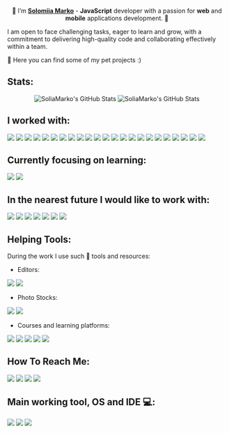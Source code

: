 <div align=center>
  
👋 I’m <b><a target="_blank" href="https://drive.google.com/file/d/1DJj2MpqYCjq3H5ODDdr9ZRwvy8vfzwHL/view?usp=sharing">Solomiia Marko</a></b> - <b>JavaScript</b> developer with a passion for <b>web</b> and <b>mobile</b> applications development. 🧩
  
</div>

I am open to face challenging tasks, eager to learn and grow, with a commitment to delivering high-quality code and collaborating effectively within a team.

🎲 Here you can find some of my pet projects :)

## Stats:

<div align=center>
<img src="https://github-readme-stats.vercel.app/api/top-langs/?username=SoliaMarko&theme=default&show_icons=true&hide_border=true&layout=compact" alt="SoliaMarko's GitHub Stats" />
<img src="https://github-readme-streak-stats.herokuapp.com/?user=SoliaMarko&theme=default&hide_border=true" alt="SoliaMarko's GitHub Stats" />
</div>

## I worked with:

<a target="_blank" href=""><img src="https://img.shields.io/badge/HTML5-E34F26?style=for-the-badge&logo=html5&logoColor=white"/></a>
<a target="_blank" href=""><img src="https://img.shields.io/badge/CSS3-1572B6?style=for-the-badge&logo=css3&logoColor=white"/></a>
<a target="_blank" href=""><img src="https://img.shields.io/badge/Sass-CC6699?style=for-the-badge&logo=sass&logoColor=white"/></a>
<a target="_blank" href=""><img src="https://img.shields.io/badge/Tailwind_CSS-38B2AC?style=for-the-badge&logo=tailwind-css&logoColor=white"/></a>
<a target="_blank" href=""><img src="https://img.shields.io/badge/Material%20UI-007FFF?style=for-the-badge&logo=mui&logoColor=white"/></a>
<a target="_blank" href=""><img src="https://img.shields.io/badge/JavaScript-323330?style=for-the-badge&logo=javascript&logoColor=F7DF1E"/></a>
<a target="_blank" href=""><img src="https://img.shields.io/badge/TypeScript-007ACC?style=for-the-badge&logo=typescript&logoColor=white"/></a>
<a target="_blank" href=""><img src="https://img.shields.io/badge/json-5E5C5C?style=for-the-badge&logo=json&logoColor=white"/></a>
<a target="_blank" href=""><img src="https://img.shields.io/badge/React-20232A?style=for-the-badge&logo=react&logoColor=61DAFB"/></a>
<a target="_blank" href=""><img src="https://img.shields.io/badge/Redux-593D88?style=for-the-badge&logo=redux&logoColor=white"/></a>
<a target="_blank" href=""><img src="https://img.shields.io/badge/npm-CB3837?style=for-the-badge&logo=npm&logoColor=white"/></a>
<a target="_blank" href=""><img src="https://img.shields.io/badge/Vite-B73BFE?style=for-the-badge&logo=vite&logoColor=FFD62E"/></a>
<a target="_blank" href=""><img src="https://img.shields.io/badge/eslint-3A33D1?style=for-the-badge&logo=eslint&logoColor=white"/></a>
<a target="_blank" href=""><img src="https://img.shields.io/badge/prettier-1A2C34?style=for-the-badge&logo=prettier&logoColor=F7BA3E"/></a>
<a target="_blank" href=""><img src="https://img.shields.io/badge/axios-671ddf?&style=for-the-badge&logo=axios&logoColor=white"/></a>
<a target="_blank" href=""><img src="https://img.shields.io/badge/JWT-000000?style=for-the-badge&logo=JSON%20web%20tokens&logoColor=white"/></a>
<a target="_blank" href=""><img src="https://img.shields.io/badge/Node%20js-339933?style=for-the-badge&logo=nodedotjs&logoColor=white"/></a>
<a target="_blank" href=""><img src="https://img.shields.io/badge/Express%20js-000000?style=for-the-badge&logo=express&logoColor=white"/></a>
<a target="_blank" href=""><img src="https://img.shields.io/badge/nestjs-E0234E?style=for-the-badge&logo=nestjs&logoColor=white"/></a>
<a target="_blank" href=""><img src="https://img.shields.io/badge/MongoDB-4EA94B?style=for-the-badge&logo=mongodb&logoColor=white"/></a>
<a target="_blank" href=""><img src="https://img.shields.io/badge/PostgreSQL-316192?style=for-the-badge&logo=postgresql&logoColor=white"/></a>
<a target="_blank" href=""><img src="https://img.shields.io/badge/Postman-FF6C37?style=for-the-badge&logo=Postman&logoColor=white"/></a>
<a target="_blank" href=""><img src="https://img.shields.io/badge/Swagger-85EA2D?style=for-the-badge&logo=Swagger&logoColor=white"/></a>

## Currently focusing on learning: 

<a target="_blank" href=""><img src="https://img.shields.io/badge/Expo-1B1F23?style=for-the-badge&logo=expo&logoColor=white"/></a>
<a target="_blank" href=""><img src="https://img.shields.io/badge/React_Native-20232A?style=for-the-badge&logo=react&logoColor=61DAFB"/></a>

## In the nearest future I would like to work with: 

<a target="_blank" href=""><img src="https://img.shields.io/badge/Angular-DD0031?style=for-the-badge&logo=angular&logoColor=white"/></a>
<a target="_blank" href=""><img src="https://img.shields.io/badge/Ant%20Design-1890FF?style=for-the-badge&logo=antdesign&logoColor=white"/></a>
<a target="_blank" href=""><img src="https://img.shields.io/badge/Cypress-17202C?style=for-the-badge&logo=cypress&logoColor=white"/></a>
<a target="_blank" href=""><img src="https://img.shields.io/badge/Jest-C21325?style=for-the-badge&logo=jest&logoColor=white"/></a>
<a target="_blank" href=""><img src="https://img.shields.io/badge/Docker-2CA5E0?style=for-the-badge&logo=docker&logoColor=white"/></a>
<a target="_blank" href=""><img src="https://img.shields.io/badge/next%20js-000000?style=for-the-badge&logo=nextdotjs&logoColor=white"/></a>
<a target="_blank" href=""><img src="https://img.shields.io/badge/Amazon_AWS-FF9900?style=for-the-badge&logo=amazonaws&logoColor=white"/></a>

## Helping Tools:

During the work I use such 💎 tools and resources:

- Editors:

<a target="_blank" href=""><img src="https://img.shields.io/badge/Figma-F24E1E?style=for-the-badge&logo=figma&logoColor=white"/></a>
<a target="_blank" href=""><img src="https://img.shields.io/badge/Adobe%20Photoshop-31A8FF?style=for-the-badge&logo=Adobe%20Photoshop&logoColor=black"/></a>

- Photo Stocks:
  
<a target="_blank" href=""><img src="https://img.shields.io/badge/Pexels-05A081?style=for-the-badge&logo=pexels&logoColor=white"/></a>
<a target="_blank" href=""><img src="https://img.shields.io/badge/Unsplash-000000?style=for-the-badge&logo=Unsplash&logoColor=white"/></a>

- Courses and learning platforms:
  
<a target="_blank" href=""><img src="https://img.shields.io/badge/freecodecamp-27273D?style=for-the-badge&logo=freecodecamp&logoColor=white"/></a>
<a target="_blank" href=""><img src="https://img.shields.io/badge/Udemy-EC5252?style=for-the-badge&logo=Udemy&logoColor=white"/></a>
<a target="_blank" href=""><img src="https://img.shields.io/badge/W3Schools-04AA6D?style=for-the-badge&logo=W3Schools&logoColor=white"/></a>
<a target="_blank" href=""><img src="https://img.shields.io/badge/MDN_Web_Docs-black?style=for-the-badge&logo=mdnwebdocs&logoColor=white"/></a>
<a target="_blank" href=""><img src="https://img.shields.io/badge/Codecademy-FFF0E5?style=for-the-badge&logo=codecademy&logoColor=303347"/></a>

## How To Reach Me:

<a target="_blank" href="linkedin.com/in/solomiia-marko"><img src="https://img.shields.io/badge/LinkedIn-0077B5?style=for-the-badge&logo=linkedin&logoColor=white"/></a>
<a target="_blank" href="https://t.me/soliamrk"><img src="https://img.shields.io/badge/Telegram-2CA5E0?style=for-the-badge&logo=telegram&logoColor=white"/></a>
<a target="_blank" href="soliamark25@gmail.com"><img src="https://img.shields.io/badge/Gmail-D14836?style=for-the-badge&logo=gmail&logoColor=white"/></a>
<a target="_blank" href="discordapp.com/users/1256361854368874619"><img src="https://img.shields.io/badge/Discord-5865F2?style=for-the-badge&logo=discord&logoColor=white"/></a>


## Main working tool, OS and IDE 💻:

<a target="_blank" href=""><img src="https://img.shields.io/badge/lenovo%20laptop-E2231A?style=for-the-badge&logo=lenovo&logoColor=white"/></a>
<a target="_blank" href=""><img src="https://img.shields.io/badge/Windows-0078D6?style=for-the-badge&logo=windows&logoColor=white"/></a>
<a target="_blank" href=""><img src="https://img.shields.io/badge/VSCode-0078D4?style=for-the-badge&logo=visual%20studio%20code&logoColor=white"/></a>

<!-- <a target="_blank" href=""><img src="https://img.shields.io/badge/Portfolio-255E63?style=for-the-badge&logo=About.me&logoColor=white"/></a> -->
